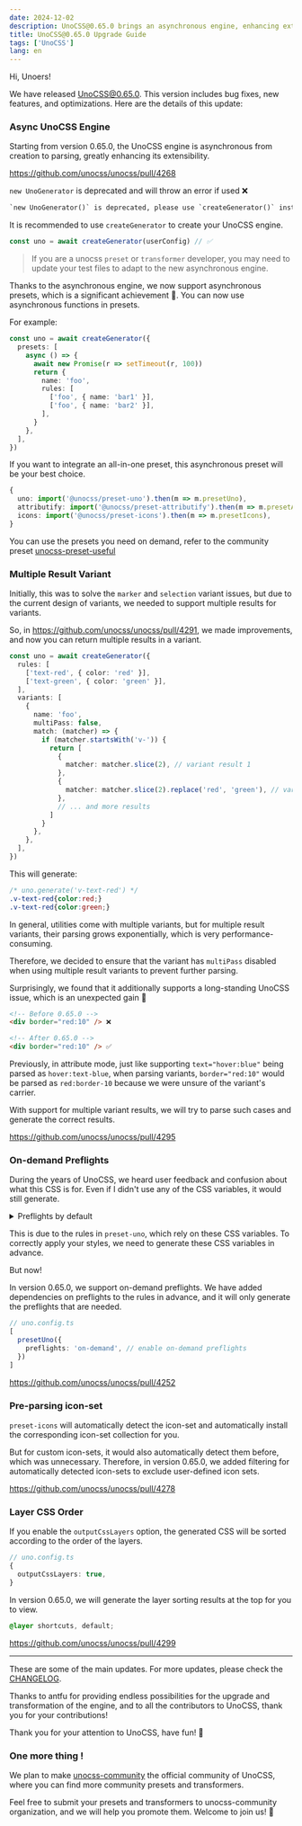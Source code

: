 ```yaml
---
date: 2024-12-02
description: UnoCSS@0.65.0 brings an asynchronous engine, enhancing extensibility and supporting asynchronous presets. The update includes bug fixes, new features, and optimizations. Join the unocss-community to share and promote presets and transformers.
title: UnoCSS@0.65.0 Upgrade Guide
tags: ['UnoCSS']
lang: en
---
```


Hi, Unoers!

We have released UnoCSS@0.65.0. This version includes bug fixes, new features, and optimizations. Here are the details of this update:

### Async UnoCSS Engine

Starting from version 0.65.0, the UnoCSS engine is asynchronous from creation to parsing, greatly enhancing its extensibility.

https://github.com/unocss/unocss/pull/4268

`new UnoGenerator` is deprecated and will throw an error if used ❌

```txt
`new UnoGenerator()` is deprecated, please use `createGenerator()` instead
```

It is recommended to use `createGenerator` to create your UnoCSS engine.

```ts
const uno = await createGenerator(userConfig) // ✅
```

> If you are a unocss `preset` or `transformer` developer, you may need to update your test files to adapt to the new asynchronous engine.

Thanks to the asynchronous engine, we now support asynchronous presets, which is a significant achievement 🚀. You can now use asynchronous functions in presets.

For example:

```ts
const uno = await createGenerator({
  presets: [
    async () => {
      await new Promise(r => setTimeout(r, 100))
      return {
        name: 'foo',
        rules: [
          ['foo', { name: 'bar1' }],
          ['foo', { name: 'bar2' }],
        ],
      }
    },
  ],
})
```

If you want to integrate an all-in-one preset, this asynchronous preset will be your best choice.

```ts
{
  uno: import('@unocss/preset-uno').then(m => m.presetUno),
  attributify: import('@unocss/preset-attributify').then(m => m.presetAttributify),
  icons: import('@unocss/preset-icons').then(m => m.presetIcons),
}
```

You can use the presets you need on demand, refer to the community preset [unocss-preset-useful](https://github.com/unocss-community/unocss-preset-useful/blob/6cf6a41a222b223e9f5f708cf99c00cf026bf8a4/packages/core/src/resolve.ts#L53-L63)

### Multiple Result Variant

Initially, this was to solve the `marker` and `selection` variant issues, but due to the current design of variants, we needed to support multiple results for variants.

So, in https://github.com/unocss/unocss/pull/4291, we made improvements, and now you can return multiple results in a variant.

```ts
const uno = await createGenerator({
  rules: [
    ['text-red', { color: 'red' }],
    ['text-green', { color: 'green' }],
  ],
  variants: [
    {
      name: 'foo',
      multiPass: false,
      match: (matcher) => {
        if (matcher.startsWith('v-')) {
          return [
            {
              matcher: matcher.slice(2), // variant result 1
            },
            {
              matcher: matcher.slice(2).replace('red', 'green'), // variant result 2
            },
            // ... and more results
          ]
        }
      },
    },
  ],
})
```
This will generate:
```css
/* uno.generate('v-text-red') */
.v-text-red{color:red;}
.v-text-red{color:green;}
```

In general, utilities come with multiple variants, but for multiple result variants, their parsing grows exponentially, which is very performance-consuming.

Therefore, we decided to ensure that the variant has `multiPass` disabled when using multiple result variants to prevent further parsing.

Surprisingly, we found that it additionally supports a long-standing UnoCSS issue, which is an unexpected gain 🎉

```html
<!-- Before 0.65.0 -->
<div border="red:10" /> ❌

<!-- After 0.65.0 -->
<div border="red:10" /> ✅
```

Previously, in attribute mode, just like supporting `text="hover:blue"` being parsed as `hover:text-blue`, when parsing variants, `border="red:10"` would be parsed as `red:border-10` because we were unsure of the variant's carrier.

With support for multiple variant results, we will try to parse such cases and generate the correct results.

https://github.com/unocss/unocss/pull/4295

### On-demand Preflights

During the years of UnoCSS, we heard user feedback and confusion about what this CSS is for. Even if I didn't use any of the CSS variables, it would still generate.

<details>

<summary>Preflights by default</summary>

```css
/* layer: preflights */
*,
::before,
::after {
  --un-rotate: 0;
  --un-rotate-x: 0;
  --un-rotate-y: 0;
  --un-rotate-z: 0;
  --un-scale-x: 1;
  --un-scale-y: 1;
  --un-scale-z: 1;
  --un-skew-x: 0;
  --un-skew-y: 0;
  --un-translate-x: 0;
  --un-translate-y: 0;
  --un-translate-z: 0;
  /* ... */
}
```
</details>

This is due to the rules in `preset-uno`, which rely on these CSS variables. To correctly apply your styles, we need to generate these CSS variables in advance.

But now!

In version 0.65.0, we support on-demand preflights. We have added dependencies on preflights to the rules in advance, and it will only generate the preflights that are needed.

```ts
// uno.config.ts
[
  presetUno({
    preflights: 'on-demand', // enable on-demand preflights
  })
]
```

https://github.com/unocss/unocss/pull/4252

### Pre-parsing icon-set

`preset-icons` will automatically detect the icon-set and automatically install the corresponding icon-set collection for you.

But for custom icon-sets, it would also automatically detect them before, which was unnecessary. Therefore, in version 0.65.0, we added filtering for automatically detected icon-sets to exclude user-defined icon sets.

https://github.com/unocss/unocss/pull/4278

### Layer CSS Order

If you enable the `outputCssLayers` option, the generated CSS will be sorted according to the order of the layers.

```ts
// uno.config.ts
{
  outputCssLayers: true,
}
```

In version 0.65.0, we will generate the layer sorting results at the top for you to view.

```css
@layer shortcuts, default;
```

https://github.com/unocss/unocss/pull/4299

---------------

These are some of the main updates. For more updates, please check the [CHANGELOG](https://github.com/unocss/unocss/releases).

Thanks to antfu for providing endless possibilities for the upgrade and transformation of the engine, and to all the contributors to UnoCSS, thank you for your contributions!

Thank you for your attention to UnoCSS, have fun! 🎉


### One more thing !

We plan to make [unocss-community](https://github.com/unocss-community) the official community of UnoCSS, where you can find more community presets and transformers.

Feel free to submit your presets and transformers to unocss-community organization, and we will help you promote them. Welcome to join us! 🚀
